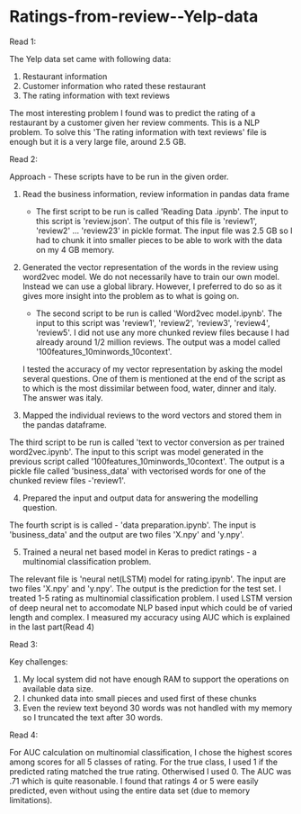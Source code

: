 # Ratings-from-review--Yelp-data

Read 1:

The Yelp data set came with following data:

1. Restaurant information
2. Customer information who rated these restaurant
3. The rating information with text reviews

The most interesting problem I found was to predict the rating of a restaurant by a customer given her review comments. This is a NLP problem. To solve this 'The rating information with text reviews' file is enough but it is a very large file, around 2.5 GB.

Read 2:

Approach - These scripts have to be run in the given order. 

1. Read the business information, review information in pandas data frame
   - The first script to be run is called 'Reading Data .ipynb'. The input to this script is 'review.json'. The output of this file is 'review1', 'review2' ... 'review23' in pickle format. The input file was 2.5 GB so I had to chunk it into smaller pieces to be able to work with the data on my 4 GB memory.
2. Generated the vector representation of the words in the review using word2vec model. We do not necessarily have to train  our own model. Instead we can use a global library. However, I preferred to do so as it gives more insight into the problem as to what is going on.

    - The second script to be run is called 'Word2vec model.ipynb'. The input to this script was 'review1', 'review2', 'review3', 'review4', 'review5'. I  did not use any more chunked review files because I had already around 1/2 million reviews. The output was a model called '100features_10minwords_10context'. 
    
    I tested the accuracy of my vector representation by asking the model several questions. One of them is mentioned at the end of the script as to which is the most dissimilar between food, water, dinner and italy. The answer was italy.

3. Mapped the individual reviews to the word vectors and stored them in the pandas dataframe. 

The third script to be run is called 'text to vector conversion as per trained word2vec.ipynb'. The input to this script was model generated in the previous script called '100features_10minwords_10context'. The output is a pickle file called 'business_data' with vectorised words for one of the chunked review files -'review1'.

4.  Prepared the input and output data for answering the modelling question. 

The fourth script is is called - 'data preparation.ipynb'. The input is 'business_data' and the output are two files 'X.npy' and 'y.npy'. 

5. Trained a neural net based  model in Keras to predict ratings - a multinomial classification problem. 

The relevant file is 'neural net(LSTM) model for rating.ipynb'. The input are two files 'X.npy' and 'y.npy'.  The output is the prediction for the test set. I treated 1-5 rating as multinomial classification problem. I used LSTM version of deep neural net to accomodate NLP based input which could be of varied length and complex. I measured my accuracy using AUC which is explained in the last part(Read 4)


Read 3:

Key challenges:

1. My local system did not have enough RAM to support the operations on available data size.
2. I chunked data into small pieces and used first of these chunks
3. Even the review text beyond 30 words was not handled with my memory so I truncated the text after 30 words.

Read 4:

For AUC calculation on multinomial classification, I chose the highest scores among scores for all 5 classes of rating. For the true class, I used 1 if the predicted rating matched the true rating. Otherwised I used 0.  The AUC was .71 which is quite reasonable. I found that ratings 4 or 5 were easily predicted, even without using the entire data set (due to memory limitations).

